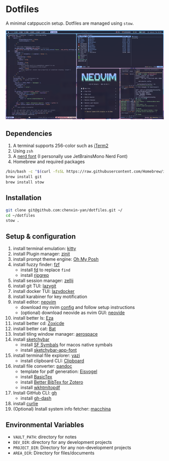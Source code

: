 # Dotfiles

A minimal catppuccin setup. Dotfiles are managed using `stow`.

![Preview](./preview.png)

## Dependencies

1. A terminal supports 256-color such as [iTerm2](https://iterm2.com/index.html)
2. Using `zsh`
3. A [nerd font](https://www.nerdfonts.com) (I personally use JetBrainsMono Nerd Font)
4. Homebrew and required packages

```bash
/bin/bash -c "$(curl -fsSL https://raw.githubusercontent.com/Homebrew/install/HEAD/install.sh)"
brew install git
brew install stow
```

## Installation

```bash
git clone git@github.com:chenxin-yan/dotfiles.git ~/
cd ~/dotfiles
stow .
```

## Setup & configuration

1. install terminal emulation: [kitty](https://sw.kovidgoyal.net/kitty/binary/)
2. install Plugin manager: [zinit](https://github.com/zdharma-continuum/zinit)
3. install prompt theme engine: [Oh My Posh](https://ohmyposh.dev/docs/installation/macos)
4. install fuzzy finder: [fzf](https://github.com/junegunn/fzf)
   - install [fd](https://github.com/sharkdp/fd) to replace `find`
   - install [ripgrep](https://github.com/BurntSushi/ripgrep?tab=readme-ov-file#installation)
5. install session manager: [zellij](https://zellij.dev/)
6. install git TUI: [lazygit](https://github.com/jesseduffield/lazygit)
7. install docker TUI: [lazydocker](https://github.com/jesseduffield/lazydocker)
8. install karabiner for key motification
9. install editor: [neovim](https://neovim.io)
   - download my nvim [config](https://github.com/chenxin-yan/nvim) and follow setup instructions
   - (optional) download neovide as nvim GUI: [neovide](https://neovide.dev)
10. install better ls: [Eza](https://github.com/eza-community/eza/blob/main/INSTALL.md)
11. install better cd: [Zoxicde](https://github.com/ajeetdsouza/zoxide)
12. install better cat: [Bat](https://github.com/sharkdp/bat)
13. Install tiling window manager: [aerospace](https://github.com/nikitabobko/AeroSpace)
14. install [sketchybar](https://felixkratz.github.io/SketchyBar/setup)
    - install [SF Symbals](https://developer.apple.com/sf-symbols/) for macos native symbals
    - install [sketchybar-app-font](https://github.com/kvndrsslr/sketchybar-app-font)
15. install terminal file explorer: [yazi](https://yazi-rs.github.io)
    - install clipboard CLI: [Clipboard](https://github.com/Slackadays/ClipBoard)
16. install file converter: [pandoc](https://pandoc.org)
    - template for pdf generation: [Eisvogel](https://github.com/Wandmalfarbe/pandoc-latex-template)
    - install [BasicTex](https://tug.org/mactex/morepackages.html)
    - install [Better BibTex for Zotero](https://retorque.re/zotero-better-bibtex/)
    - install [wkhtmltopdf](https://wkhtmltopdf.org/downloads.html)
17. Install GitHub CLI: [gh](https://cli.github.com)
    - install [gh-dash](https://github.com/dlvhdr/gh-dash)
18. install [curlie](https://github.com/rs/curlie)
19. (Optional) Install system info fetcher: [macchina](https://github.com/Macchina-CLI/macchina)

## Environmental Variables

- `VAULT_PATH`: directory for notes
- `DEV_DIR`: directory for any development projects
- `PROJECT_DIR`: Directory for any non-development projects
- `AREA_DIR`: Directory for files/documents
